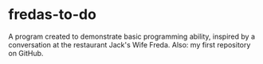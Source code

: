 # fredas-to-do
A program created to demonstrate basic programming ability, inspired by a conversation at the restaurant Jack's Wife Freda. Also: my first repository on GitHub.
